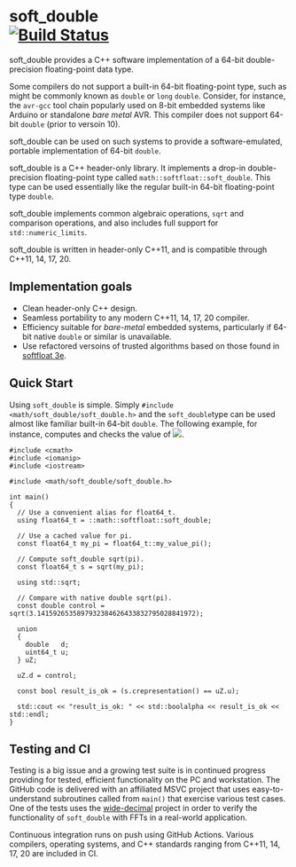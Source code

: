 soft_double\
[![Build Status](https://github.com/ckormanyos/soft_double/actions/workflows/soft_double.yml/badge.svg)](https://github.com/ckormanyos/soft_double/actions)
==================

soft_double provides a C++ software implementation of
a 64-bit double-precision floating-point data type.

Some compilers do not support a built-in 64-bit floating-point type,
such as might be commonly known as `double` or `long` `double`.
Consider, for instance, the `avr-gcc` tool chain popularly used on
8-bit embedded systems like Arduino or standalone _bare metal_ AVR.
This compiler does not support 64-bit `double`
(prior to versoin 10).

soft_double can be used on such systems to provide a software-emulated,
portable implementation of 64-bit `double`.

soft_double is a C++ header-only library.
It implements a drop-in double-precision
floating-point type called `math::softfloat::soft_double`.
This type can be used essentially like the regular built-in 64-bit
floating-point type `double`.

soft_double implements common algebraic operations,
`sqrt` and comparison operations,
and also includes full support for `std::numeric_limits`.

soft_double is written in header-only C++11, and is compatible through C++11, 14, 17, 20.

## Implementation goals

  - Clean header-only C++ design.
  - Seamless portability to any modern C++11, 14, 17, 20 compiler.
  - Efficiency suitable for _bare-metal_ embedded systems, particularly if 64-bit native `double` or similar is unavailable.
  - Use refactored versoins of trusted algorithms based on those found in [softfloat 3e](https://github.com/ucb-bar/berkeley-softfloat-3).

## Quick Start

Using `soft_double` is simple. Simply `#include <math/soft_double/soft_double.h>` and
the `soft_double`type can be used almost like familiar built-in 64-bit `double`.
The following example, for instance, computes and checks the value of
<img src="https://render.githubusercontent.com/render/math?math=\sqrt{\pi}\,\approx\,1.77245385090551602730">.

```
#include <cmath>
#include <iomanip>
#include <iostream>

#include <math/soft_double/soft_double.h>

int main()
{
  // Use a convenient alias for float64_t.
  using float64_t = ::math::softfloat::soft_double;

  // Use a cached value for pi.
  const float64_t my_pi = float64_t::my_value_pi();

  // Compute soft_double sqrt(pi).
  const float64_t s = sqrt(my_pi);

  using std::sqrt;

  // Compare with native double sqrt(pi).
  const double control = sqrt(3.1415926535897932384626433832795028841972);

  union
  {
    double   d;
    uint64_t u;
  } uZ;

  uZ.d = control;

  const bool result_is_ok = (s.crepresentation() == uZ.u);

  std::cout << "result_is_ok: " << std::boolalpha << result_is_ok << std::endl;
}
```

## Testing and CI

Testing is a big issue and a growing test suite is in continued progress providing for tested,
efficient functionality on the PC and workstation. The GitHub code is delivered
with an affiliated MSVC project that uses easy-to-understand subroutines called
from `main()` that exercise various test cases. One of the tests uses
the [wide-decimal](https://github.com/ckormanyos/wide-decimal) project
in order to verify the functionality of `soft_double` with FFTs in a real-world application.

Continuous integration runs on push using GitHub Actions. Various compilers, operating systems,
and C++ standards ranging from C++11, 14, 17, 20 are included in CI.
